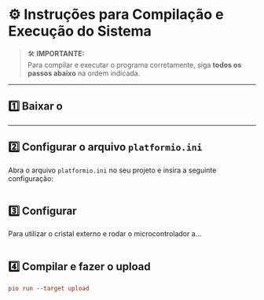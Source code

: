 # ⚙️ Instruções para Compilação e Execução do Sistema

> 🛠️ **IMPORTANTE:**  
> Para compilar e executar o programa corretamente, siga **todos os passos abaixo** na ordem indicada.

---

## 1️⃣ Baixar o ` `


---

## 2️⃣ Configurar o arquivo `platformio.ini`

Abra o arquivo `platformio.ini` no seu projeto e insira a seguinte configuração:

```ini

```
## 3️⃣ Configurar 

Para utilizar o cristal externo e rodar o microcontrolador a...


```ini

```

## 4️⃣ Compilar e fazer o upload

```ini
pio run --target upload
```